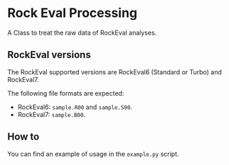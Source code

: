 # Rock Eval Processing

A Class to treat the raw data of RockEval analyses.

## RockEval versions

The RockEval supported versions are RockEval6 (Standard or Turbo) and RockEval7.

The following file formats are expected:
- RockEval6: `sample.R00` and `sample.S00`.
- RockEval7: ``sample.B00``.

## How to

You can find an example of usage in the `example.py` script.


